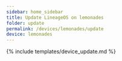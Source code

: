 ```yaml
---
sidebar: home_sidebar
title: Update LineageOS on lemonades
folder: update
permalink: /devices/lemonades/update
device: lemonades
---
```

{% include templates/device_update.md %}
